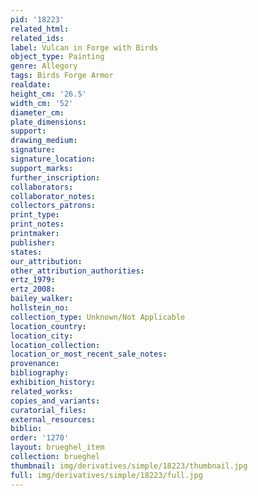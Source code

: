 ```yaml
---
pid: '18223'
related_html: 
related_ids: 
label: Vulcan in Forge with Birds
object_type: Painting
genre: Allegory
tags: Birds Forge Armor
realdate: 
height_cm: '26.5'
width_cm: '52'
diameter_cm: 
plate_dimensions: 
support: 
drawing_medium: 
signature: 
signature_location: 
support_marks: 
further_inscription: 
collaborators: 
collaborator_notes: 
collectors_patrons: 
print_type: 
print_notes: 
printmaker: 
publisher: 
states: 
our_attribution: 
other_attribution_authorities: 
ertz_1979: 
ertz_2008: 
bailey_walker: 
hollstein_no: 
collection_type: Unknown/Not Applicable
location_country: 
location_city: 
location_collection: 
location_or_most_recent_sale_notes: 
provenance: 
bibliography: 
exhibition_history: 
related_works: 
copies_and_variants: 
curatorial_files: 
external_resources: 
biblio: 
order: '1270'
layout: brueghel_item
collection: brueghel
thumbnail: img/derivatives/simple/18223/thumbnail.jpg
full: img/derivatives/simple/18223/full.jpg
---
```

